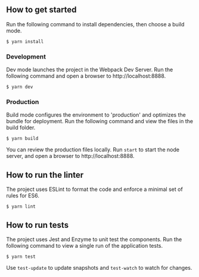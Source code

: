 ## How to get started

Run the following command to install dependencies, then choose a build mode.

```
$ yarn install
```

### Development

Dev mode launches the project in the Webpack Dev Server. Run the following command and open a browser to http://localhost:8888.

```
$ yarn dev
```

### Production

Build mode configures the environment to 'production' and optimizes the bundle for deployment. Run the following command and view the files in the build folder.

```
$ yarn build
```
You can review the production files locally. Run `start` to start the node server, and open a browser to http://localhost:8888.

## How to run the linter

The project uses ESLint to format the code and enforce a minimal set of rules for ES6.

```
$ yarn lint
```

## How to run tests

The project uses Jest and Enzyme to unit test the components. Run the following command to view a single run of the application tests. 

```
$ yarn test
```
Use `test-update` to update snapshots and `test-watch` to watch for changes.
